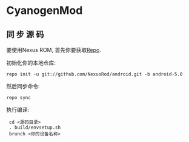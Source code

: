 CyanogenMod
===========

 同 步 源 码
---------------

要使用Nexus ROM, 首先你要获取[Repo](http://source.android.com/download/using-repo).

初始化你的本地仓库:

    repo init -u git://github.com/NexusRod/android.git -b android-5.0

然后同步命令:

    repo sync

执行编译:

     cd <源码目录>
     . build/envsetup.sh
     brunch <你的设备名称>
